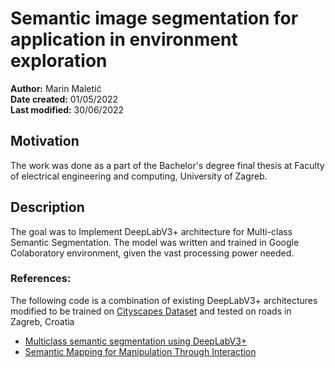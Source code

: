 # Semantic image segmentation for application in environment exploration

**Author:** Marin Maletić<br>
**Date created:** 01/05/2022<br>
**Last modified:** 30/06/2022<br>

## Motivation
The work was done as a part of the Bachelor's degree final thesis at Faculty of electrical engineering and computing, University of Zagreb.

## Description
The goal was to Implement DeepLabV3+ architecture for Multi-class Semantic Segmentation. 
The model was written and trained in Google Colaboratory environment, given the vast processing power needed.


### References:

The following code is a combination of existing DeepLabV3+ architectures modified to be trained on [Cityscapes Dataset](https://www.cityscapes-dataset.com/dataset-overview/) and tested on roads in Zagreb, Croatia

- [Multiclass semantic segmentation using DeepLabV3+](https://keras.io/examples/vision/deeplabv3_plus/)
- [Semantic Mapping for Manipulation
Through Interaction](https://github.com/Matija-KK/deeplab_v3p.git)
